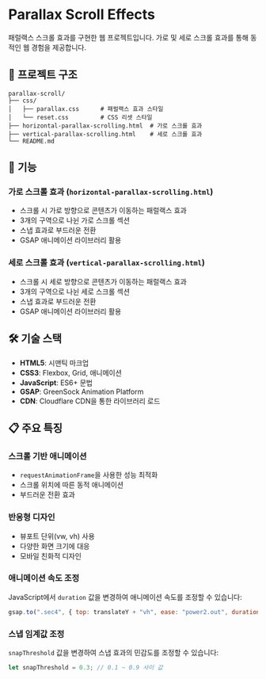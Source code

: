 # Parallax Scroll Effects

패럴랙스 스크롤 효과를 구현한 웹 프로젝트입니다. 가로 및 세로 스크롤 효과를 통해 동적인 웹 경험을 제공합니다.

## 📁 프로젝트 구조

```
parallax-scroll/
├── css/
│   ├── parallax.css      # 패럴랙스 효과 스타일
│   └── reset.css         # CSS 리셋 스타일
├── horizontal-parallax-scrolling.html  # 가로 스크롤 효과
├── vertical-parallax-scrolling.html    # 세로 스크롤 효과
└── README.md
```

## 🚀 기능

### 가로 스크롤 효과 (`horizontal-parallax-scrolling.html`)

- 스크롤 시 가로 방향으로 콘텐츠가 이동하는 패럴랙스 효과
- 3개의 구역으로 나뉜 가로 스크롤 섹션
- 스냅 효과로 부드러운 전환
- GSAP 애니메이션 라이브러리 활용

### 세로 스크롤 효과 (`vertical-parallax-scrolling.html`)

- 스크롤 시 세로 방향으로 콘텐츠가 이동하는 패럴랙스 효과
- 3개의 구역으로 나뉜 세로 스크롤 섹션
- 스냅 효과로 부드러운 전환
- GSAP 애니메이션 라이브러리 활용

## 🛠️ 기술 스택

- **HTML5**: 시맨틱 마크업
- **CSS3**: Flexbox, Grid, 애니메이션
- **JavaScript**: ES6+ 문법
- **GSAP**: GreenSock Animation Platform
- **CDN**: Cloudflare CDN을 통한 라이브러리 로드

## 📋 주요 특징

### 스크롤 기반 애니메이션

- `requestAnimationFrame`을 사용한 성능 최적화
- 스크롤 위치에 따른 동적 애니메이션
- 부드러운 전환 효과

### 반응형 디자인

- 뷰포트 단위(vw, vh) 사용
- 다양한 화면 크기에 대응
- 모바일 친화적 디자인

### 애니메이션 속도 조정

JavaScript에서 `duration` 값을 변경하여 애니메이션 속도를 조정할 수 있습니다:

```javascript
gsap.to(".sec4", { top: translateY + "vh", ease: "power2.out", duration: 0.5 });
```

### 스냅 임계값 조정

`snapThreshold` 값을 변경하여 스냅 효과의 민감도를 조정할 수 있습니다:

```javascript
let snapThreshold = 0.3; // 0.1 ~ 0.9 사이 값
```
